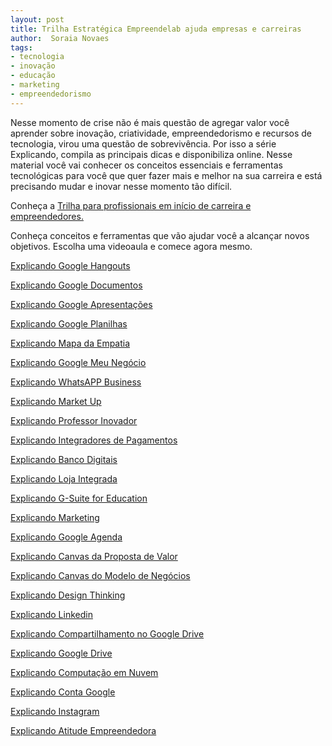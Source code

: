 ```yaml
---
layout: post
title: Trilha Estratégica Empreendelab ajuda empresas e carreiras 
author:  Soraia Novaes
tags: 
- tecnologia
- inovação
- educação
- marketing
- empreendedorismo
---
```


Nesse momento de crise não é mais questão de agregar valor você aprender sobre inovação, criatividade, empreendedorismo e recursos de tecnologia, virou uma questão de sobrevivência. Por isso a série Explicando, compila as principais dicas e disponibiliza online. Nesse material você vai conhecer os conceitos essenciais e ferramentas tecnológicas para você que quer fazer mais e melhor na sua carreira e está precisando mudar e inovar nesse momento tão difícil.

Conheça a [Trilha para profissionais em início de carreira e empreendedores.](https://empreendelab.com.br/)

Conheça conceitos e ferramentas que vão ajudar você a alcançar novos objetivos. Escolha uma videoaula e comece agora mesmo.

[Explicando Google Hangouts](https://empreendelab.com.br/explicando-google-hangouts/)

[Explicando Google Documentos](https://empreendelab.com.br/explicando-google-documentos/)

[Explicando Google Apresentações](https://empreendelab.com.br/explicando-google-apresentacoes/)

[Explicando Google Planilhas](https://empreendelab.com.br/explicando-google-planilhas/)

[Explicando Mapa da Empatia](https://empreendelab.com.br/explicando-mapa-da-empatia/)

[Explicando Google Meu Negócio](https://empreendelab.com.br/explicando-google-meu-negocio/)

[Explicando WhatsAPP Business](https://empreendelab.com.br/explicando-whatsapp-business/)

[Explicando Market Up](https://empreendelab.com.br/explicando-market-up/)

[Explicando Professor Inovador](https://empreendelab.com.br/explicando-professor-inovador/)

[Explicando Integradores de Pagamentos](https://empreendelab.com.br/explicando-integradores-de-pagamentos/)

[Explicando Banco Digitais](https://empreendelab.com.br/explicando-banco-digitais/)

[Explicando Loja Integrada](https://empreendelab.com.br/explicando-loja-integrada/)

[Explicando G-Suite for Education](https://empreendelab.com.br/g-suite-for-education/)

[Explicando Marketing](https://empreendelab.com.br/explicando-marketing/)

[Explicando Google Agenda](https://empreendelab.com.br/google-agenda/)

[Explicando Canvas da Proposta de Valor](https://empreendelab.com.br/canvas-da-proposta-de-valor/)

[Explicando Canvas do Modelo de Negócios](https://empreendelab.com.br/explicando-canvas-do-modelo-negocios/)

[Explicando Design Thinking](https://empreendelab.com.br/explicando-design-thinking/)

[Explicando Linkedin](https://empreendelab.com.br/explicando-linkedin/)

[Explicando Compartilhamento no Google Drive](https://empreendelab.com.br/explicando-compartilhamento-google-drive/)

[Explicando Google Drive](https://empreendelab.com.br/explicando-google-drive/)

[Explicando Computação em Nuvem](https://empreendelab.com.br/computacao-em-nuvem/)

[Explicando Conta Google](https://empreendelab.com.br/conta-google/)

[Explicando Instagram](https://empreendelab.com.br/instagram/)

[Explicando Atitude Empreendedora](https://empreendelab.com.br/explicando-a-atitude-empreendedora/)